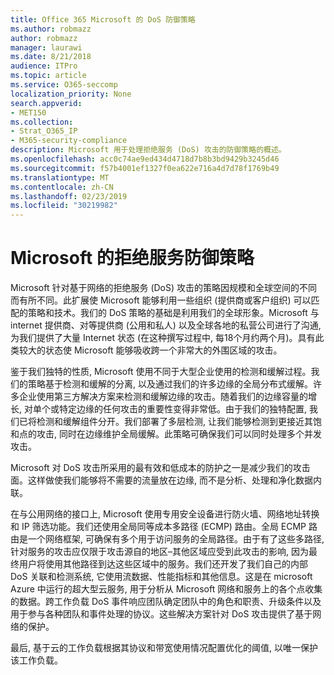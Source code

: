 ```yaml
---
title: Office 365 Microsoft 的 DoS 防御策略
ms.author: robmazz
author: robmazz
manager: laurawi
ms.date: 8/21/2018
audience: ITPro
ms.topic: article
ms.service: O365-seccomp
localization_priority: None
search.appverid:
- MET150
ms.collection:
- Strat_O365_IP
- M365-security-compliance
description: Microsoft 用于处理拒绝服务 (DoS) 攻击的防御策略的概述。
ms.openlocfilehash: acc0c74ae9ed434d4718d7b8b3bd9429b3245d46
ms.sourcegitcommit: f57b4001ef1327f0ea622e716a4d7d78f1769b49
ms.translationtype: MT
ms.contentlocale: zh-CN
ms.lasthandoff: 02/23/2019
ms.locfileid: "30219982"
---
```

# <a name="microsofts-denial-of-service-defense-strategy"></a>Microsoft 的拒绝服务防御策略

Microsoft 针对基于网络的拒绝服务 (DoS) 攻击的策略因规模和全球空间的不同而有所不同。此扩展使 Microsoft 能够利用一些组织 (提供商或客户组织) 可以匹配的策略和技术。我们的 DoS 策略的基础是利用我们的全球形象。Microsoft 与 internet 提供商、对等提供商 (公用和私人) 以及全球各地的私营公司进行了沟通, 为我们提供了大量 Internet 状态 (在这种撰写过程中, 每18个月约两个月)。具有此类较大的状态使 Microsoft 能够吸收跨一个非常大的外围区域的攻击。

鉴于我们独特的性质, Microsoft 使用不同于大型企业使用的检测和缓解过程。我们的策略基于检测和缓解的分离, 以及通过我们的许多边缘的全局分布式缓解。许多企业使用第三方解决方案来检测和缓解边缘的攻击。随着我们的边缘容量的增长, 对单个或特定边缘的任何攻击的重要性变得非常低。由于我们的独特配置, 我们已将检测和缓解组件分开。我们部署了多层检测, 让我们能够检测到更接近其饱和点的攻击, 同时在边缘维护全局缓解。此策略可确保我们可以同时处理多个并发攻击。

Microsoft 对 DoS 攻击所采用的最有效和低成本的防护之一是减少我们的攻击面。这样做使我们能够将不需要的流量放在边缘, 而不是分析、处理和净化数据内联。

在与公用网络的接口上, Microsoft 使用专用安全设备进行防火墙、网络地址转换和 IP 筛选功能。我们还使用全局同等成本多路径 (ECMP) 路由。全局 ECMP 路由是一个网络框架, 可确保有多个用于访问服务的全局路径。由于有了这些多路径, 针对服务的攻击应仅限于攻击源自的地区–其他区域应受到此攻击的影响, 因为最终用户将使用其他路径到达这些区域中的服务。我们还开发了我们自己的内部 DoS 关联和检测系统, 它使用流数据、性能指标和其他信息。这是在 microsoft Azure 中运行的超大型云服务, 用于分析从 Microsoft 网络和服务上的各个点收集的数据。跨工作负载 DoS 事件响应团队确定团队中的角色和职责、升级条件以及用于参与各种团队和事件处理的协议。这些解决方案针对 DoS 攻击提供了基于网络的保护。

最后, 基于云的工作负载根据其协议和带宽使用情况配置优化的阈值, 以唯一保护该工作负载。
